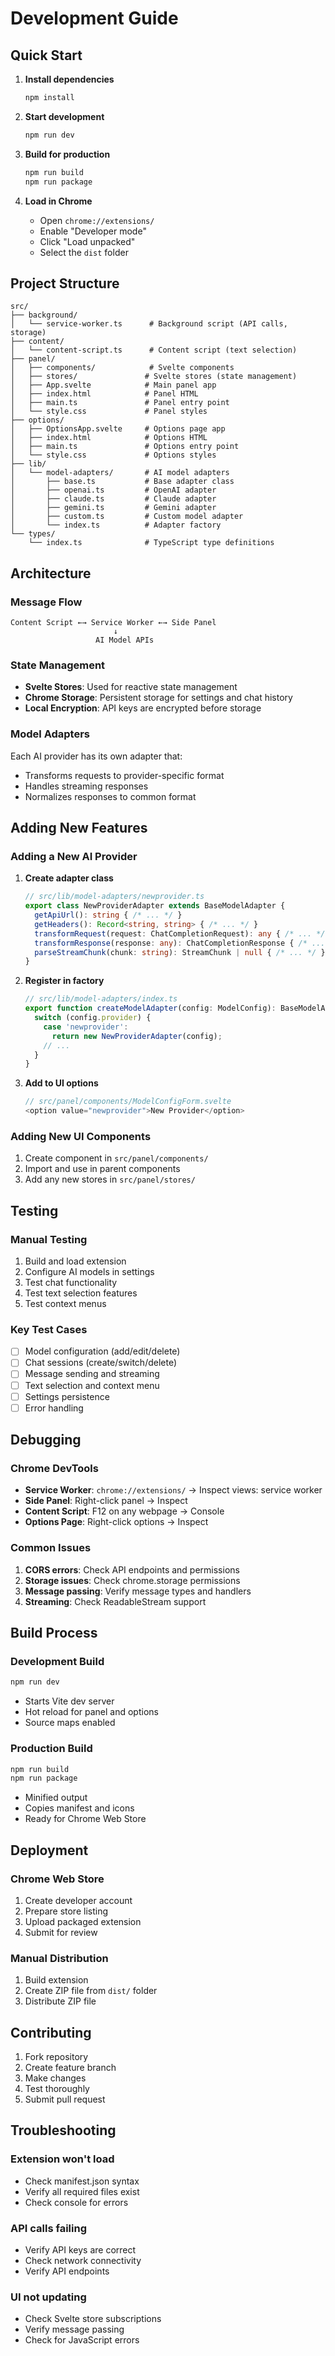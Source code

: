 # Development Guide

## Quick Start

1. **Install dependencies**
   ```bash
   npm install
   ```

2. **Start development**
   ```bash
   npm run dev
   ```

3. **Build for production**
   ```bash
   npm run build
   npm run package
   ```

4. **Load in Chrome**
   - Open `chrome://extensions/`
   - Enable "Developer mode"
   - Click "Load unpacked"
   - Select the `dist` folder

## Project Structure

```
src/
├── background/
│   └── service-worker.ts      # Background script (API calls, storage)
├── content/
│   └── content-script.ts      # Content script (text selection)
├── panel/
│   ├── components/            # Svelte components
│   ├── stores/               # Svelte stores (state management)
│   ├── App.svelte            # Main panel app
│   ├── index.html            # Panel HTML
│   ├── main.ts               # Panel entry point
│   └── style.css             # Panel styles
├── options/
│   ├── OptionsApp.svelte     # Options page app
│   ├── index.html            # Options HTML
│   ├── main.ts               # Options entry point
│   └── style.css             # Options styles
├── lib/
│   └── model-adapters/       # AI model adapters
│       ├── base.ts           # Base adapter class
│       ├── openai.ts         # OpenAI adapter
│       ├── claude.ts         # Claude adapter
│       ├── gemini.ts         # Gemini adapter
│       ├── custom.ts         # Custom model adapter
│       └── index.ts          # Adapter factory
└── types/
    └── index.ts              # TypeScript type definitions
```

## Architecture

### Message Flow
```
Content Script ←→ Service Worker ←→ Side Panel
                       ↓
                   AI Model APIs
```

### State Management
- **Svelte Stores**: Used for reactive state management
- **Chrome Storage**: Persistent storage for settings and chat history
- **Local Encryption**: API keys are encrypted before storage

### Model Adapters
Each AI provider has its own adapter that:
- Transforms requests to provider-specific format
- Handles streaming responses
- Normalizes responses to common format

## Adding New Features

### Adding a New AI Provider

1. **Create adapter class**
   ```typescript
   // src/lib/model-adapters/newprovider.ts
   export class NewProviderAdapter extends BaseModelAdapter {
     getApiUrl(): string { /* ... */ }
     getHeaders(): Record<string, string> { /* ... */ }
     transformRequest(request: ChatCompletionRequest): any { /* ... */ }
     transformResponse(response: any): ChatCompletionResponse { /* ... */ }
     parseStreamChunk(chunk: string): StreamChunk | null { /* ... */ }
   }
   ```

2. **Register in factory**
   ```typescript
   // src/lib/model-adapters/index.ts
   export function createModelAdapter(config: ModelConfig): BaseModelAdapter {
     switch (config.provider) {
       case 'newprovider':
         return new NewProviderAdapter(config);
       // ...
     }
   }
   ```

3. **Add to UI options**
   ```typescript
   // src/panel/components/ModelConfigForm.svelte
   <option value="newprovider">New Provider</option>
   ```

### Adding New UI Components

1. Create component in `src/panel/components/`
2. Import and use in parent components
3. Add any new stores in `src/panel/stores/`

## Testing

### Manual Testing
1. Build and load extension
2. Configure AI models in settings
3. Test chat functionality
4. Test text selection features
5. Test context menus

### Key Test Cases
- [ ] Model configuration (add/edit/delete)
- [ ] Chat sessions (create/switch/delete)
- [ ] Message sending and streaming
- [ ] Text selection and context menu
- [ ] Settings persistence
- [ ] Error handling

## Debugging

### Chrome DevTools
- **Service Worker**: `chrome://extensions/` → Inspect views: service worker
- **Side Panel**: Right-click panel → Inspect
- **Content Script**: F12 on any webpage → Console
- **Options Page**: Right-click options → Inspect

### Common Issues
1. **CORS errors**: Check API endpoints and permissions
2. **Storage issues**: Check chrome.storage permissions
3. **Message passing**: Verify message types and handlers
4. **Streaming**: Check ReadableStream support

## Build Process

### Development Build
```bash
npm run dev
```
- Starts Vite dev server
- Hot reload for panel and options
- Source maps enabled

### Production Build
```bash
npm run build
npm run package
```
- Minified output
- Copies manifest and icons
- Ready for Chrome Web Store

## Deployment

### Chrome Web Store
1. Create developer account
2. Prepare store listing
3. Upload packaged extension
4. Submit for review

### Manual Distribution
1. Build extension
2. Create ZIP file from `dist/` folder
3. Distribute ZIP file

## Contributing

1. Fork repository
2. Create feature branch
3. Make changes
4. Test thoroughly
5. Submit pull request

## Troubleshooting

### Extension won't load
- Check manifest.json syntax
- Verify all required files exist
- Check console for errors

### API calls failing
- Verify API keys are correct
- Check network connectivity
- Verify API endpoints

### UI not updating
- Check Svelte store subscriptions
- Verify message passing
- Check for JavaScript errors
